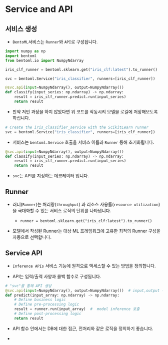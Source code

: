 # Service and API

## 서비스 생성

- `BentoML`서비스는 `Runner`와 `API`로 구성됩니다.

```python
import numpy as np
import bentoml
from bentoml.io import NumpyNdarray

iris_clf_runner = bentoml.sklearn.get("iris_clf:latest").to_runner()

svc = bentoml.Service("iris_classifier", runners=[iris_clf_runner])

@svc.api(input=NumpyNdarray(), output=NumpyNdarray())
def classify(input_series: np.ndarray) -> np.ndarray:
    result = iris_clf_runner.predict.run(input_series)
    return result

```

- 만약 저번 과정을 하지 않았다면 위 코드를 작동시켜 모델을 로컬에 저장해보도록 하십니다.

```python
# Create the iris_classifier_service with the ScikitLearn runner
svc = bentoml.Service("iris_classifier", runners=[iris_clf_runner])
```
- 서비스는 `bentoml.Service` 호출을 서비스 이름과 `Runner` 통해 초기화됩니다.

```python
@svc.api(input=NumpyNdarray(), output=NumpyNdarray())
def classify(input_series: np.ndarray) -> np.ndarray:
    result = iris_clf_runner.predict.run(input_series)
    return result
```

- `svc`는 API를 지정하는 데코레이터 입니다.


## Runner

- 러너(`Runner`)는 처리량(`throughput`) 과 리소스 사용률(`resource utilization`)을 극대화할 수 있는 서비스 로직의 단위를 나타냅니다.

  - `runner = bentoml.sklearn.get("iris_clf:latest").to_runner()` 

- 모델에서 작성된 Runner는 대상 ML 프레임워크에 고유한 최적의 Runner 구성을 자동으로 선택합니다.

## Service API

- `Inference APIs` 서비스 기능에 원격으로 액세스할 수 있는 방법을 정의합니다.

- API는 입력/출력 사양과 콜백 함수로 구성됩니다.

```python
# "svc"를 통해 API 생성
@svc.api(input=NumpyNdarray(), output=NumpyNdarray())  # input,output 정의
def predict(input_array: np.ndarray) -> np.ndarray:
    # Define business logic
    # Define pre-processing logic
    result = runner.run(input_array)  #  model inference 호출
    # Define post-processing logic
    return result
```

- API 함수 안에서는 DB에 대한 접근, 전처리와 같은 로직을 정의하기 좋습니다.

- 
